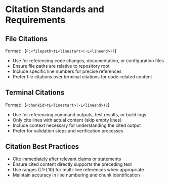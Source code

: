 # Citation Standards and Requirements

## File Citations
Format: `【F:<filepath>†L<linestart>(-L<lineend>)?】`
- Use for referencing code changes, documentation, or configuration files
- Ensure file paths are relative to repository root
- Include specific line numbers for precise references
- Prefer file citations over terminal citations for code-related content

## Terminal Citations  
Format: `【<chunkid>†L<linestart>(-L<lineend>)?】`
- Use for referencing command outputs, test results, or build logs
- Only cite lines with actual content (skip empty lines)
- Include context necessary for understanding the cited output
- Prefer for validation steps and verification processes

## Citation Best Practices
- Cite immediately after relevant claims or statements
- Ensure cited content directly supports the preceding text
- Use ranges (L1-L10) for multi-line references when appropriate
- Maintain accuracy in line numbering and chunk identification
